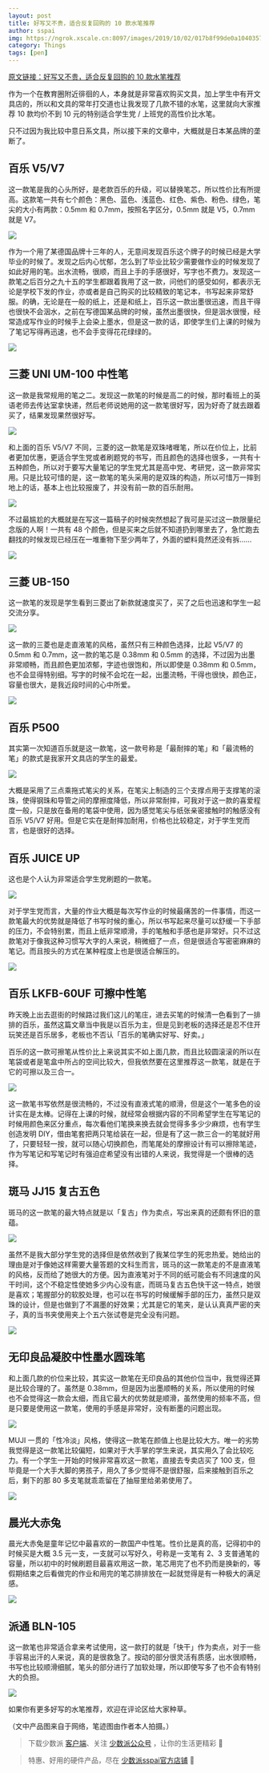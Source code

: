 ```yaml
---
layout: post
title: 好写又不贵，适合反复回购的 10 款水笔推荐
author: sspai
img: https://ngrok.xscale.cn:8097/images/2019/10/02/017b8f99de0a1040357349f09289fefb.md.jpg
category: Things
tags: [pen]
---
```



[原文链接：好写又不贵，适合反复回购的 10 款水笔推荐](https://sspai.com/post/56047)

作为一个在教育圈附近徘徊的人，本身就是非常喜欢购买文具，加上学生中有开文具店的，所以和文具的常年打交道也让我发现了几款不错的水笔，这里就向大家推荐 10 款均价不到 10 元的特别适合学生党 / 上班党的高性价比水笔。

只不过因为我比较中意日系文具，所以接下来的文章中，大概就是日本某品牌的垄断了。

## 百乐 V5/V7

这一款笔是我的心头所好，是老款百乐的升级，可以替换笔芯，所以性价比有所提高。这款笔一共有七个颜色：黑色、蓝色、浅蓝色、红色、紫色、粉色、绿色，笔尖的大小有两款：0.5mm 和 0.7mm，按照名字区分，0.5mm 就是 V5，0.7mm 就是 V7。

![](https://cdn.sspai.com//20190805101327.jpg)

作为一个用了某德国品牌十三年的人，无意间发现百乐这个牌子的时候已经是大学毕业的时候了。发现之后内心忧郁，怎么到了毕业比较少需要做作业的时候发现了如此好用的笔。出水流畅，很顺，而且上手的手感很好，写字也不费力。发现这一款笔之后百分之九十五的学生都跟着我用了这一款，问他们的感受如何，都表示无论是学校下发的作业，亦或者是自己购买的比较精致的笔记本，书写起来非常舒服。的确，无论是在一般的纸上，还是和纸上，百乐这一款出墨很迅速，而且干得也很快不会洇水，之前在写德国某品牌的时候，虽然出墨很快，但是洇水很慢，经常造成写作业的时候手上会染上墨水，但是这一款的话，即使学生们上课的时候为了笔记写得再迅速，也不会手变得花花绿绿的。

![](https://cdn.sspai.com//20190805101336.jpg)

## 三菱 UNI UM-100 中性笔

这一款是我常规用的笔之二。发现这一款笔的时候是高二的时候，那时看班上的英语老师去传达室拿快递，然后老师说她用的这一款笔很好写，因为好奇了就去跟着买了，结果发现果然很好写。

![](https://cdn.sspai.com//20190805101349.png)

和上面的百乐 V5/V7 不同，三菱的这一款笔是双珠啫喱笔，所以在价位上，比前者更加优惠，更适合学生党或者刷题党的书写，而且颜色的选择也很多，一共有十五种颜色，所以对于要写大量笔记的学生党尤其是高中党、考研党，这一款非常实用。只是比较可惜的是，这一款笔的笔头采用的是双珠的构造，所以可惜万一摔到地上的话，基本上也比较报废了，并没有前一款的百乐耐用。

![](https://cdn.sspai.com//20190805101359.jpg)

不过最尴尬的大概就是在写这一篇稿子的时候突然想起了我可是买过这一款限量纪念版的人啊！一共有 48 个颜色，但是买来之后就不知道扔到哪里去了，急忙跑去翻找的时候发现已经压在一堆重物下至少两年了，外面的塑料竟然还没有拆……

![](https://cdn.sspai.com//20190805101430.jpeg)

## 三菱 UB-150

这一款笔的发现是学生看到三菱出了新款就速度买了，买了之后也迅速和学生一起交流分享。

![](https://cdn.sspai.com//20190805111805.jpg)

这一款的三菱也是走直液笔的风格，虽然只有三种颜色选择，比起 V5/V7 的 0.5mm 和 0.7mm，这一款的笔芯是 0.38mm 和 0.5mm 的选择，不过因为出墨非常顺畅，而且颜色更加浓郁，字迹也很饱和，所以即使是 0.38mm 和 0.5mm，也不会显得特别细。写字的时候不会坨在一起，出墨流畅，干得也很快，颜色正，容量也很大，是我近段时间的心中所爱。

![](https://cdn.sspai.com//20190805111829.jpg)

## 百乐 P500

其实第一次知道百乐就是这一款笔，这一款号称是「最耐摔的笔」和「最流畅的笔」的款式是我家开文具店的学生的最爱。

![](https://cdn.sspai.com//20190805111854.jpg)

大概是采用了三点乘拖式笔尖的关系，在笔尖上制造的三个支撑点用于支撑笔的滚珠，使得钢珠和导管之间的摩擦度降低，所以非常耐摔，可我对于这一款的喜爱程度一般，只是放在备用的笔袋中使用，因为感觉笔尖与纸张亲密接触时的触感没有百乐 V5/V7 好用。但是它实在是耐摔加耐用，价格也比较稳定，对于学生党而言，也是很好的选择。

## 百乐 JUICE UP

这也是个人认为非常适合学生党刷题的一款笔。

![](https://cdn.sspai.com//20190805111931.jpg)

对于学生党而言，大量的作业大概是每次写作业的时候最痛苦的一件事情，而这一款笔最大的优势就是降低了书写时候的重心，所以书写起来尽量可以舒缓一下手部的压力，不会特别累，而且上纸非常顺滑，手的笔触和手感也是非常好。只不过这款笔对于像我这种习惯写大字的人来说，稍微细了一点，但是很适合写密密麻麻的笔记。而且按头的方式在某种程度上也是很适合解压的。

![](https://cdn.sspai.com//20190805111944.jpg)

## 百乐 LKFB-60UF 可擦中性笔

昨天晚上出去逛街的时候路过我们这儿的笔庄，进去买笔的时候清一色看到了一排排的百乐，虽然这篇文章当中我是以百乐为主，但是见到老板的选择还是忍不住开玩笑还是百乐居多，老板也不否认「百乐的笔确实好写、好卖。」

百乐的这一款可擦笔从性价比上来说其实不如上面几款，而且比较圆滚滚的所以在笔袋或者是笔盒中所占的空间比较大，但我依然要在这里推荐这一款笔，就是在于它的可擦以及三合一。

![](https://cdn.sspai.com//20190805112008.jpg)

这一款笔书写依然是很流畅的，不过没有直液式笔的顺滑，但是这个一笔多色的设计实在是太棒。记得在上课的时候，就经常会根据内容的不同希望学生在写笔记的时候用颜色来区分重点，每次看他们笔换来换去就会觉得多多少少麻烦，也有学生创造发明 DIY，借由笔套把两只笔给装在一起，但是有了这一款三合一的笔就好用了，只要轻轻一按，就可以随心切换颜色，而笔尾处的摩擦设计有可以擦除笔迹，作为写笔记和写笔记时有强迫症希望没有出错的人来说，我觉得是一个很棒的选择。

## 斑马 JJ15 复古五色

斑马的这一款笔的最大特点就是以「复古」作为卖点，写出来真的还颇有怀旧的意蕴。

![](https://cdn.sspai.com//20190805112052.jpg)

虽然不是我大部分学生党的选择但是依然收到了我某位学生的死忠热爱。她给出的理由是对于像她这样需要大量答题的文科生而言，斑马的这一款笔走的不是直液笔的风格，反而给了她很大的方便。因为直液笔对于不同的纸可能会有不同速度的风干时间，这个不稳定性使她多少内心没有底，而斑马复古五色快干这一特点，她很是喜欢；笔握部分的软胶处理，也可以在书写的时候缓解手部的压力，虽然只是双珠的设计，但是也做到了不漏墨的好效果；尤其是它的笔夹，是认认真真严密的夹子，真的当书夹使用夹上个五六张试卷是完全没有问题。

![](https://cdn.sspai.com//20190805112104.jpg)

## 无印良品凝胶中性墨水圆珠笔

和上面几款的价位来比较，其实这一款笔在无印良品的其他价位当中，我觉得还算是比较合理的了。虽然是 0.38mm，但是因为出墨顺畅的关系，所以使用的时候也不会觉得这一款会太细，而且它最大的优势就是顺滑，虽然使用的频率不高，但是只要是使用这一款笔，使用的手感是非常好，没有断墨的问题出现。

![](https://cdn.sspai.com//20190805112130.jpg)

MUJI 一贯的「性冷淡」风格，使得这一款笔在颜值上也是比较大方。唯一的劣势我觉得是这一款笔比较偏短，如果对于大手掌的学生来说，其实用久了会比较吃力。有一个学生一开始的时候非常喜欢这一款笔，直接去专卖店买了 100 支，但毕竟是一个大手大脚的男孩子，用久了多少觉得不是很舒服，后来接触到百乐之后，剩下的那 80 多支笔就乖乖留在了抽屉里给弟弟使用了。

![](https://cdn.sspai.com//20190805112202.jpg)

## 晨光大赤兔

晨光大赤兔是童年记忆中最喜欢的一款国产中性笔。性价比是真的高，记得初中的时候买是大概 3.5 元一支，一支就可以写好久，号称是一支笔有 2、3 支普通笔的容量，所以初中的时候刷题目最喜欢用这一款，笔芯用完了也不扔而是换新的，等假期结束之后看做完的作业和用完的笔芯排排放在一起就觉得是有一种极大的满足感。

![](https://cdn.sspai.com//20190806115903.jpg)

## 派通 BLN-105

这一款笔也非常适合拿来考试使用，这一款打的就是「快干」作为卖点，对于一些手容易出汗的人来说，真的是很救急了。按动的部分很灵活有质感，出水很顺畅，书写也比较顺滑细腻，笔头的部分进行了加软处理，所以即使写多了也不会有特别大的负担。

![](https://cdn.sspai.com//20190806115932.jpg)

如果你有更多好写的水笔推荐，欢迎在评论区给大家种草。

（文中产品图来自于网络，笔迹图由作者本人拍摄。）

> 下载少数派 [客户端](https://sspai.com/page/client)、关注 [少数派公众号](http://sspai.com/s/KEPQ) ，让你的生活更精彩 🎉

> 特惠、好用的硬件产品，尽在 [少数派sspai官方店铺](https://shop549593764.taobao.com/?spm=a230r.7195193.1997079397.2.2ddc7e0bPqKQHc) 🛒
